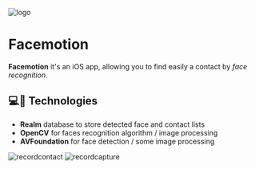 ![logo](https://cloud.githubusercontent.com/assets/3276768/16144347/de439bb8-34a4-11e6-8ef4-ea6925a6b3f0.png)

# Facemotion

**Facemotion** it's an iOS app, allowing you to find easily a contact by *face recognition*.

## 💻🎉 Technologies

- **Realm** database to store detected face and contact lists
- **OpenCV** for faces recognition algorithm / image processing
- **AVFoundation** for face detection / some image processing

![recordcontact](https://cloud.githubusercontent.com/assets/3276768/16144252/4e931cf0-34a4-11e6-8a17-cb6d1fca60b8.gif)
![recordcapture](https://cloud.githubusercontent.com/assets/3276768/16144253/4e96344e-34a4-11e6-9257-06f5bcdf06ef.gif)
